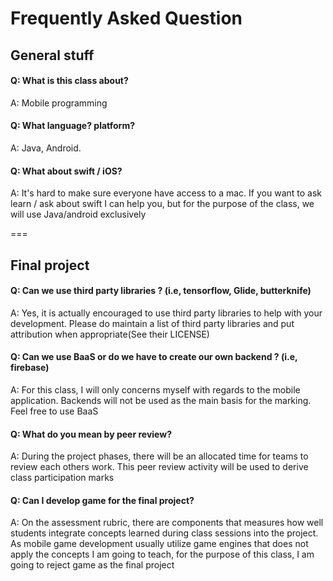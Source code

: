 # Frequently Asked Question


## General stuff

#### Q: What is this class about?
A: Mobile programming


#### Q: What language? platform?
A: Java, Android.

#### Q: What about swift / iOS?
A: It's hard to make sure everyone have access to a mac. If you want to ask learn / ask about swift I can help you, but for the purpose of the class, we will use Java/android exclusively


===
## Final project

#### Q: Can we use third party libraries ? (i.e, tensorflow, Glide, butterknife)
A: Yes, it is actually encouraged to use third party libraries to help with your development. Please do maintain a list of third party libraries and put attribution when appropriate(See their LICENSE)

#### Q: Can we use BaaS or do we have to create our own backend ? (i.e, firebase)
A: For this class, I will only concerns myself with regards to the mobile application. Backends will not be used as the main basis for the marking. Feel free to use BaaS

#### Q: What do you mean by peer review?
A: During the project phases, there will be an allocated time for teams to review each others work. This peer review activity will be used to derive class participation marks

#### Q: Can I develop game for the final project?
A: On the assessment rubric, there are components that measures how well students integrate concepts learned during class sessions into the project. As mobile game development usually utilize game engines that does not apply the concepts I am going to teach, for the purpose of this class, I am going to reject game as the final project
